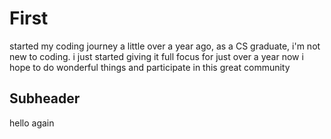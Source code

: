 # First

started my coding journey a little over a year ago, as a CS graduate, i'm not new to coding. 
i just started giving it full focus for just over a year now
i hope to do wonderful things and participate in this great community


## Subheader

hello again 